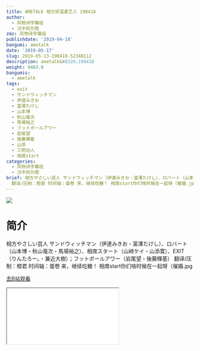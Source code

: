 ```yaml
---
title: AMETALK 相方好温柔艺人 190418
author:
  - 风物诗字幕组
  - 汉中则为橙
zmz: 风物诗字幕组
publishdate: '2019-04-18'
bangumi: ametalk
date: '2019-05-17'
slug: 2019-05-13-190418-52348112
description: ametalk&#8226;190418
weight: 9483.0
bangumis:
  - ametalk
tags:
  - exit
  - サンドウィッチマン
  - 伊達みきお
  - 富澤たけし
  - 山本博
  - 秋山竜次
  - 馬場裕之
  - フットボールアワー
  - 岩尾望
  - 後藤輝基
  - 山添
  - 三明治人
  - 相席start
categories:
  - 风物诗字幕组
  - 汉中则为橙
brief: 相方やさしい芸人 サンドウィッチマン（伊達みきお・富澤たけし）、ロバート（山本博・秋山竜次・馬場裕之）、相席スタート（山﨑ケイ・山添寛）、EXIT（りんたろー。・兼近大樹）；フットボールアワー（岩尾望・後藤輝基）
  翻译/压制：橙君 时间轴：蛋卷 来，继续吃糖！ 相席start你们啥时候在一起呀（催婚.jpg
---
```

![](https://raw.githubusercontent.com/tcgriffith/owaraisite/master/static/tmpimg/ca531c408c4a9bc05497ce4e5027f15ab8bb3e9f.jpg.480.jpg)
# 简介  
相方やさしい芸人
サンドウィッチマン（伊達みきお・富澤たけし）、ロバート（山本博・秋山竜次・馬場裕之）、相席スタート（山﨑ケイ・山添寛）、EXIT（りんたろー。・兼近大樹）；フットボールアワー（岩尾望・後藤輝基）
翻译/压制：橙君 时间轴：蛋卷
来，继续吃糖！
相席start你们啥时候在一起呀（催婚.jpg  

[去B站观看](https://www.bilibili.com/video/av52348112/)
<div class ="resp-container"><iframe class="testiframe" src="//player.bilibili.com/player.html?aid=52348112"", scrolling="no", allowfullscreen="true" > </iframe></div> 
